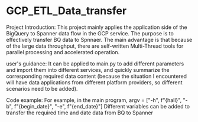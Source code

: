 # GCP_ETL_Data_transfer
Project Introduction:
This project mainly applies the application side of the BigQuery to Spanner data flow in the GCP service. The purpose is to effectively transfer BQ data to Spnnaer.
The main advantage is that because of the large data throughput, there are self-written Multi-Thread tools for parallel processing and accelerated operation.

user's guidance:
It can be applied to main.py to add different parameters and import them into different services, and quickly summarize the corresponding required data content (because the situation I encountered will have data applications from different platform providers, so different scenarios need to be added).

Code example:
For example, in the main program, argv = ["-h", f"{hall}", "-b", f"{begin_date}", "-e", f"{end_date}"]
Different variables can be added to transfer the required time and date data from BQ to Spanner
